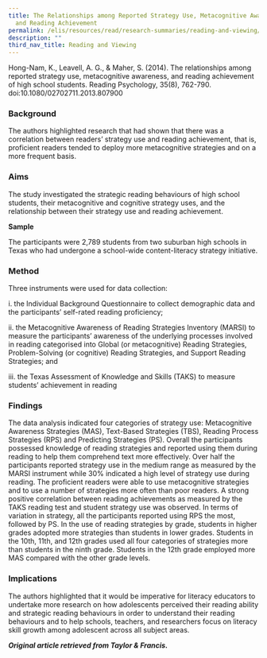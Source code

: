 ```yaml
---
title: The Relationships among Reported Strategy Use, Metacognitive Awareness,
  and Reading Achievement
permalink: /elis/resources/read/research-summaries/reading-and-viewing/relationship-among-reported-strategy-use/
description: ""
third_nav_title: Reading and Viewing
---
```

Hong-Nam, K., Leavell, A. G., & Maher, S. (2014). The relationships among reported strategy use, metacognitive awareness, and reading achievement of high school students. Reading Psychology, 35(8), 762-790. doi:10.1080/02702711.2013.807900

### Background

The authors highlighted research that had shown that there was a correlation between readers’ strategy use and reading achievement, that is, proficient readers tended to deploy more metacognitive strategies and on a more frequent basis.  
  
### Aims

The study investigated the strategic reading behaviours of high school students, their metacognitive and cognitive strategy uses, and the relationship between their strategy use and reading achievement.  
  
**Sample**

The participants were 2,789 students from two suburban high schools in Texas who had undergone a school-wide content-literacy strategy initiative.  
  
### Method

Three instruments were used for data collection:  
  
i. the Individual Background Questionnaire to collect demographic data and the participants’ self-rated reading proficiency;

ii. the Metacognitive Awareness of Reading Strategies Inventory (MARSI) to measure the participants’ awareness of the underlying processes involved in reading categorised into Global (or metacognitive) Reading Strategies, Problem-Solving (or cognitive) Reading Strategies, and Support Reading Strategies; and

iii. the Texas Assessment of Knowledge and Skills (TAKS) to measure students’ achievement in reading

### Findings

The data analysis indicated four categories of strategy use: Metacognitive Awareness Strategies (MAS), Text-Based Strategies (TBS), Reading Process Strategies (RPS) and Predicting Strategies (PS). Overall the participants possessed knowledge of reading strategies and reported using them during reading to help them comprehend text more effectively. Over half the participants reported strategy use in the medium range as measured by the MARSI instrument while 30% indicated a high level of strategy use during reading. The proficient readers were able to use metacognitive strategies and to use a number of strategies more often than poor readers. A strong positive correlation between reading achievements as measured by the TAKS reading test and student strategy use was observed. In terms of variation in strategy, all the participants reported using RPS the most, followed by PS. In the use of reading strategies by grade, students in higher grades adopted more strategies than students in lower grades. Students in the 10th, 11th, and 12th grades used all four categories of strategies more than students in the ninth grade. Students in the 12th grade employed more MAS compared with the other grade levels.  

### Implications

The authors highlighted that it would be imperative for literacy educators to undertake more research on how adolescents perceived their reading ability and strategic reading behaviours in order to understand their reading behaviours and to help schools, teachers, and researchers focus on literacy skill growth among adolescent across all subject areas.  
  
_**Original article retrieved from Taylor & Francis.**_  

